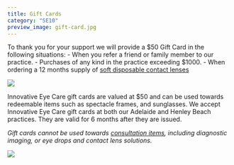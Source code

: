 ```yaml
---
title: Gift Cards
category: "SE10"
preview_image: gift-card.jpg
---
```

<div class="employee-heading">
To thank you for your support we will provide a $50 Gift Card in the following situations:
- When you refer a friend or family member to our practice.
- Purchases of any kind in the practice exceeding $1000. 
- When ordering a 12 months supply of <a href="/what-we-do/soft-contact-lenses">soft disposable contact lenses</a>
</div>

![](/uploads/gift-card-iec.png)

Innovative Eye Care gift cards are valued at $50 and can be used towards redeemable items such as spectacle frames, and sunglasses. We accept Innovative Eye Care gift cards at both our Adelaide and Henley Beach practices. They are valid for 6 months after they are issued.

_Gift cards cannot be used towards [consultation items](/what-we-do/eye-exam), including diagnostic imaging, or eye drops and contact lens solutions._

![](/uploads/gift-card.jpg)
